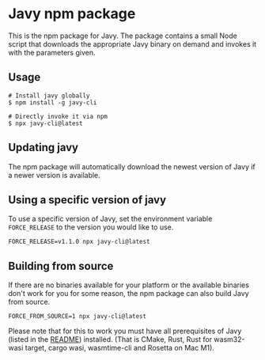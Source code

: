 # Javy npm package

This is the npm package for Javy. The package contains a small Node script
that downloads the appropriate Javy binary on demand and invokes it with the
parameters given. 

## Usage

```
# Install javy globally
$ npm install -g javy-cli

# Directly invoke it via npm
$ npx javy-cli@latest
```

## Updating javy

The npm package will automatically download the newest version of Javy if a
newer version is available.

## Using a specific version of javy

To use a specific version of Javy, set the environment variable
`FORCE_RELEASE` to the version you would like to use.

```
FORCE_RELEASE=v1.1.0 npx javy-cli@latest
```

## Building from source

If there are no binaries available for your platform or the available binaries
don't work for you for some reason, the npm package can also build Javy from 
source.

```
FORCE_FROM_SOURCE=1 npx javy-cli@latest
```

Please note that for this to work you must have all prerequisites of Javy
(listed in the [README]) installed. (That is CMake, Rust, Rust for wasm32-wasi
target, cargo wasi, wasmtime-cli and Rosetta on Mac M1).

[README]: https://github.com/bytecodealliance/javy/blob/main/README.md


